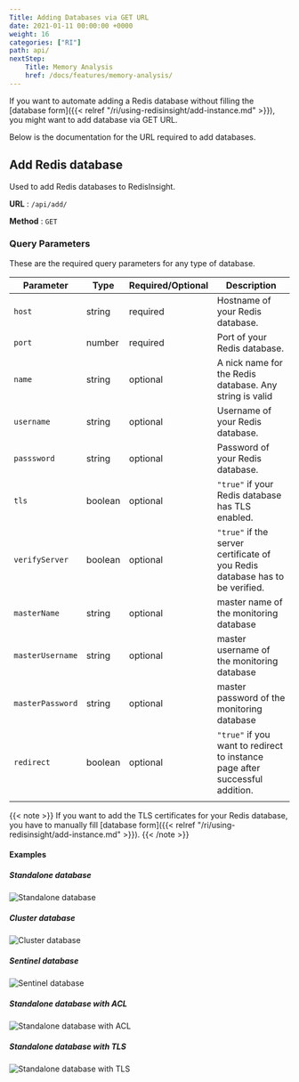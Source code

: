 ```yaml
---
Title: Adding Databases via GET URL
date: 2021-01-11 00:00:00 +0000
weight: 16
categories: ["RI"]
path: api/
nextStep:
    Title: Memory Analysis
    href: /docs/features/memory-analysis/
---
```


If you want to automate adding a Redis database without filling the [database form]({{< relref "/ri/using-redisinsight/add-instance.md" >}}), you might want to add database via GET URL.

Below is the documentation for the URL required to add databases.

## Add Redis database

Used to add Redis databases to RedisInsight.

**URL** : `/api/add/`

**Method** : `GET`


### Query Parameters

These are the required query parameters for any type of database.

| Parameter        | Type    | Required/Optional | Description                                                                  |
|------------------|---------|-------------------|------------------------------------------------------------------------------|
| `host`           | string  | required          | Hostname of your Redis database.                                             |
| `port`           | number  | required          | Port of your Redis database.                                                 |
| `name`           | string  | optional          | A nick name for the Redis database. Any string is valid                      |
| `username`       | string  | optional          | Username of your Redis database.                                             |
| `passsword`      | string  | optional          | Password of your Redis database.                                             |
| `tls`            | boolean | optional          | `"true"` if your Redis database has TLS enabled.                             |
| `verifyServer`   | boolean | optional          | `"true"` if the server certificate of you Redis database has to be verified. |
| `masterName`     | string  | optional          | master name of the monitoring database                                       |
| `masterUsername` | string  | optional          | master username of the monitoring database                                   |
| `masterPassword` | string  | optional          | master password of the monitoring database                                   |
| `redirect`       | boolean | optional          | `"true"` if you want to redirect to instance page after successful addition. |
|                  |         |                   |                                                                              |

{{< note >}}
If you want to add the TLS certificates for your Redis database, you have to manually fill [database form]({{< relref "/ri/using-redisinsight/add-instance.md" >}}).
{{< /note >}}


#### Examples

##### Standalone database

![Standalone database](/images/ri/api-get-standalone.png)

##### Cluster database

![Cluster database](/images/ri/api-get-cluster.png)

##### Sentinel database

![Sentinel database](/images/ri/api-get-sentinel.png)

##### Standalone database with ACL

![Standalone database with ACL](/images/ri/api-get-standalone-acl.png)

##### Standalone database with TLS

![Standalone database with TLS](/images/ri/api-get-standalone-tls.png)
